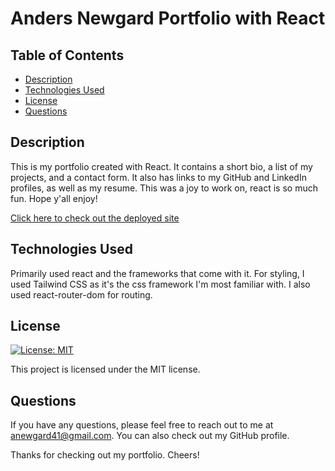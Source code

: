 # Anders Newgard Portfolio with React

## Table of Contents

* [Description](#description)
* [Technologies Used](#technologies-used)
* [License](#license)
* [Questions](#questions)

## Description

This is my portfolio created with React. It contains a short bio, a list of my projects, and a contact form. It also has links to my GitHub and LinkedIn profiles, as well as my resume. This was a joy to work on, react is so much fun. Hope y'all enjoy! 

[Click here to check out the deployed site](https://shiny-moonbeam-66a10c.netlify.app/)

## Technologies Used

Primarily used react and the frameworks that come with it. For styling, I used Tailwind CSS as it's the css framework I'm most familiar with. I also used react-router-dom for routing. 

## License

[![License: MIT](https://img.shields.io/badge/License-MIT-yellow.svg)](https://opensource.org/licenses/MIT)

This project is licensed under the MIT license. 

## Questions

If you have any questions, please feel free to reach out to me at anewgard41@gmail.com. You can also check out my GitHub profile.

Thanks for checking out my portfolio. Cheers! 